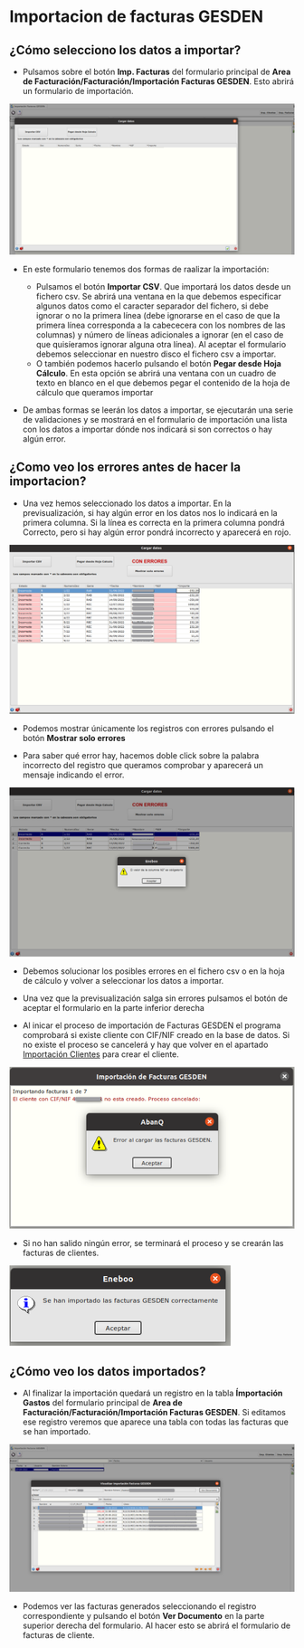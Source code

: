 # Importacion de facturas GESDEN

## ¿Cómo selecciono los datos a importar?

* Pulsamos sobre el botón **Imp. Facturas** del formulario principal de **Area de Facturación/Facturación/Importación Facturas GESDEN**. Esto abrirá un formulario de importación.

![Formulario de importación facturas](./img/formimportacion_facturas.png)

* En este formulario tenemos dos formas de raalizar la importación:
    - Pulsamos el botón **Importar CSV**. Que importará los datos desde un fichero csv. Se abrirá una ventana en la que debemos especificar algunos datos como el caracter separador del fichero, si debe ignorar o no la primera línea (debe ignorarse en el caso de que la primera línea corresponda a la cabececera con los nombres de las columnas) y número de líneas adicionales a ignorar (en el caso de que quisíeramos ignorar alguna otra línea). Al aceptar el formulario debemos seleccionar en nuestro disco el fichero csv a importar.
    - O también podemos hacerlo pulsando el botón **Pegar desde Hoja Cálculo**. En esta opción se abrirá una ventana con un cuadro de texto en blanco en el que debemos pegar el contenido de la hoja de cálculo que queramos importar

* De ambas formas se leerán los datos a importar, se ejecutarán una serie de validaciones y se mostrará en el formulario de importación una lista con los datos a importar dónde nos indicará si son correctos o hay algún error.


## ¿Como veo los errores antes de hacer la importacion?

* Una vez hemos seleccionado los datos a importar. En la previsualización, si hay algún error en los datos nos lo indicará en la primera columna. Si la línea es correcta en la primera columna pondrá Correcto, pero si hay algún error pondrá incorrecto y aparecerá en rojo. 

![Errores en formulario de importación](./img/formimportacion_facturas_con_errores.png)

* Podemos mostrar únicamente los registros con errores pulsando el botón **Mostrar solo errores**

* Para saber qué error hay, hacemos doble click sobre la palabra incorrecto del registro que queramos comprobar y aparecerá un mensaje indicando el error.

![Ver error de importación](./img/formimportacion_facturas_ver_error.png)

* Debemos solucionar los posibles errores en el fichero csv o en la hoja de cálculo y volver a seleccionar los datos a importar.

* Una vez que la previsualización salga sin errores pulsamos el botón de aceptar el formulario en la parte inferior derecha

* Al inicar el proceso de importación de Facturas GESDEN el programa comprobará si existe cliente con CIF/NIF creado en la base de datos. Si no existe el proceso se cancelerá y hay que volver en el apartado [Importación Clientes](./importacionclientes.md) para crear el cliente.

![El cliente no existe](./img/formimportacion_facturas_no_existe_cliente.png)

* Si no han salido ningún error, se terminará el proceso y se crearán las facturas de clientes.

![Importación correcta](./img/formimportacion_facturas_ok.png)


## ¿Cómo veo los datos importados?

* Al finalizar la importación quedará un registro en la tabla **Ímportación Gastos** del formulario principal de **Area de Facturación/Facturación/Importación Facturas GESDEN**. Si editamos ese registro veremos que aparece una tabla con todas las facturas que se han importado.

![Datos importados](./img/formimportacion_ver_registro.png)


* Podemos ver las facturas generados seleccionando el registro correspondiente y pulsando el botón **Ver Documento** en la parte superior derecha del formulario. Al hacer esto se abrirá el formulario de facturas de cliente.